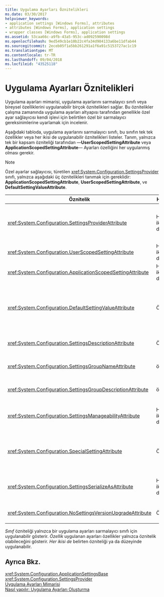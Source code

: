 ```yaml
---
title: Uygulama Ayarları Öznitelikleri
ms.date: 03/30/2017
helpviewer_keywords:
- application settings [Windows Forms], attributes
- attributes [Windows Forms], application settings
- wrapper classes [Windows Forms], application settings
ms.assetid: 53caa66c-a9fb-43a5-953c-ad092590098d
ms.openlocfilehash: 9ed549cb1e10b22c4fa34d984133a6be11dfab44
ms.sourcegitcommit: 2eceb05f1a5bb261291a1f6a91c5153727ac1c19
ms.translationtype: MT
ms.contentlocale: tr-TR
ms.lasthandoff: 09/04/2018
ms.locfileid: "43525118"
---
```

# <a name="application-settings-attributes"></a>Uygulama Ayarları Öznitelikleri
Uygulama ayarları mimarisi, uygulama ayarlarını sarmalayıcı sınıfı veya bireysel özelliklerini uygulanabilir birçok öznitelikleri sağlar. Bu öznitelikler çalışma zamanında uygulama ayarları altyapısı tarafından genellikle özel ayar sağlayıcısı kendi işlevi için belirtilen özel bir sarmalayıcı gereksinimlerine uyarlamak için incelenir.  
  
 Aşağıdaki tabloda, uygulama ayarlarını sarmalayıcı sınıfı, bu sınıfın tek tek özellikler veya her ikisi de uygulanabilir öznitelikleri listeler. Tanım, yalnızca tek bir kapsam özniteliği tarafından —**UserScopedSettingAttribute** veya **ApplicationScopedSettingAttribute**— Ayarları özelliğini her uygulanmış olması gerekir.  
  
> [!NOTE]
>  Özel ayarlar sağlayıcısı, türetilen <xref:System.Configuration.SettingsProvider> sınıfı, yalnızca aşağıdaki üç öznitelikleri tanımak için gereklidir: **ApplicationScopedSettingAttribute**, **UserScopedSettingAttribute**, ve **DefaultSettingValueAttribute**.  
  
|Öznitelik|Hedef|Açıklama|  
|---------------|------------|-----------------|  
|<xref:System.Configuration.SettingsProviderAttribute>|Her ikisi de|Kalıcılık için kullanılacak ayarları sağlayıcının kısa adını belirtir.<br /><br /> Bu öznitelik sağlanmazsa, varsayılan sağlayıcı <xref:System.Configuration.LocalFileSettingsProvider>, varsayılır.|  
|<xref:System.Configuration.UserScopedSettingAttribute>|Her ikisi de|Bir özelliği, bir uygulamanın kullanıcı kapsamlı ayarı olarak tanımlar.|  
|<xref:System.Configuration.ApplicationScopedSettingAttribute>|Her ikisi de|Bir özellik olarak bir uygulama kapsamlı uygulama ayarı tanımlar.|  
|<xref:System.Configuration.DefaultSettingValueAttribute>|Özellik|Sağlayıcı tarafından bu özellik için sabit kodlu varsayılan değerine seri durumdan çıkarılabiliyorsa bir dize belirtir.<br /><br /> <xref:System.Configuration.LocalFileSettingsProvider> Bu özniteliği gerektirmez ve bu özniteliği tarafından varsa bir değer zaten kalıcı sağlanan herhangi bir değer kılar.|  
|<xref:System.Configuration.SettingsDescriptionAttribute>|Özellik|Öncelikli olarak çalışma zamanı ve tasarım zamanı araçları tarafından kullanılan tek bir ayar açıklayıcı test sağlar.|  
|<xref:System.Configuration.SettingsGroupNameAttribute>|örneği|Ayarları grubu için açık bir ad sağlar. Bu öznitelik yoksa, <xref:System.Configuration.ApplicationSettingsBase> sarmalayıcı sınıf adını kullanır.|  
|<xref:System.Configuration.SettingsGroupDescriptionAttribute>|örneği|Açıklayıcı test öncelikli olarak çalışma zamanı ve tasarım zamanı araçları tarafından kullanılan bir ayarları grubu sağlar.|  
|<xref:System.Configuration.SettingsManageabilityAttribute>|Her ikisi de|Sıfır veya daha fazla yönetilebilirlik Hizmetleri ayarları Grup veya özellik için sağlanmalıdır belirtir. Kullanılabilir hizmetleri tarafından açıklanan <xref:System.Configuration.SettingsManageability> sabit listesi.|  
|<xref:System.Configuration.SpecialSettingAttribute>|Özellik|Bir ayar ayar sağlayıcısı tarafından özel işleme öneren bir bağlantı dizesi gibi özel, önceden tanımlanmış bir kategoriye ait olduğunu gösterir. Bu öznitelik için tanımlanmış kategorilerle tarafından tanımlanan <xref:System.Configuration.SpecialSetting> sabit listesi.|  
|<xref:System.Configuration.SettingsSerializeAsAttribute>|Her ikisi de|Ayarlar Grup veya özellik için bir tercih edilen seri hale getirme mekanizmasını belirtir. Kullanılabilir serileştirme mekanizması tarafından tanımlanan <xref:System.Configuration.SettingsSerializeAs> sabit listesi.|  
|<xref:System.Configuration.NoSettingsVersionUpgradeAttribute>|Özellik|İşaretli bir özellik için tüm uygulama yükseltmesi işlevi bir ayar sağlayıcısı devre dışı bırakmalısınız belirtir.|  
  
 *Sınıf* özniteliği yalnızca bir uygulama ayarları sarmalayıcı sınıfı için uygulanabilir gösterir. *Özellik* uygulanan ayarları özellikler yalnızca öznitelik olabileceğini gösterir. *Her ikisi de* belirten özniteliği ya da düzeyinde uygulanabilir.  
  
## <a name="see-also"></a>Ayrıca Bkz.  
 <xref:System.Configuration.ApplicationSettingsBase>  
 <xref:System.Configuration.SettingsProvider>  
 [Uygulama Ayarları Mimarisi](../../../../docs/framework/winforms/advanced/application-settings-architecture.md)  
 [Nasıl yapılır: Uygulama Ayarları Oluşturma](https://msdn.microsoft.com/library/53b3af80-1c02-4e35-99c6-787663148945)
